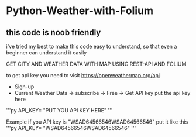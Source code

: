 # Python-Weather-with-Folium

## this code is noob friendly
i've tried my best to make this code easy to understand, so that even a beginner can understand it easily 

GET CITY AND WEATHER DATA WITH MAP USING REST-API AND FOLIUM

to get api key you need to visit https://openweathermap.org/api

 * Sign-up
 * Current Weather Data -> subscribe -> Free -> Get API key
put the api key here

'''py
API_KEY= "PUT YOU API KEY HERE" 
'''

Example if you API key is "WSAD64566546WSAD64566546"
put it like this
'''py
API_KEY= "WSAD64566546WSAD64566546" 
'''
